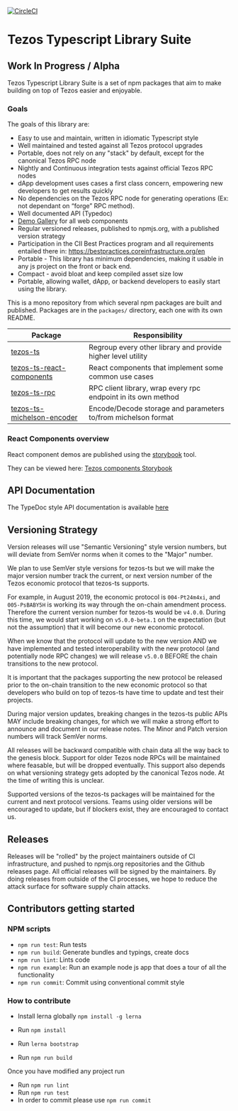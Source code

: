 [![CircleCI](https://circleci.com/gh/ecadlabs/tezos-ts.svg?style=svg)](https://circleci.com/gh/ecadlabs/tezos-ts)

# Tezos Typescript Library Suite

## Work In Progress / Alpha

Tezos Typescript Library Suite is a set of npm packages that aim to make building on top of Tezos easier and enjoyable.

### Goals

The goals of this library are:

* Easy to use and maintain, written in idiomatic Typescript style
* Well maintained and tested against all Tezos protocol upgrades
* Portable, does not rely on any "stack" by default, except for the canonical Tezos RPC node
* Nightly and Continuous integration tests against official Tezos RPC nodes
* dApp development uses cases a first class concern, empowering new developers to get results quickly
* No dependencies on the Tezos RPC node for generating operations (Ex: not dependant on “forge” RPC method).
* Well documented API (Typedoc)
* [Demo Gallery](https://ecadlabs.github.io/tezos-ts/react-storybook/) for all web components
* Regular versioned releases, published to npmjs.org, with a published version strategy
* Participation in the CII Best Practices program and all requirements entailed there in:  https://bestpractices.coreinfrastructure.org/en
* Portable - This library has minimum dependencies, making it usable in any js project on the front or back end.
* Compact - avoid bloat and keep compiled asset size low
* Portable, allowing wallet, dApp, or backend developers to easily start using the library.

This is a mono repository from which several npm packages are built and published. Packages are in the `packages/` directory, each one with its own README.

| Package                                                           |                        Responsibility                         |
| ----------------------------------------------------------------- | ------------------------------------------------------------- |
| [tezos-ts](packages/tezos-ts)                                     | Regroup every other library and provide higher level utility  |
| [tezos-ts-react-components](packages/tezos-ts-react-components)   | React components that implement some common use cases         |
| [tezos-ts-rpc](packages/tezos-ts-rpc)                             | RPC client library, wrap every rpc endpoint in its own method |
| [tezos-ts-michelson-encoder](packages/tezos-ts-michelson-encoder) | Encode/Decode storage and parameters to/from michelson format |

### React Components overview

React component demos are published using the [storybook](https://storybook.js.org) tool.

They can be viewed here: [Tezos components Storybook](https://ecadlabs.github.io/tezos-ts/react-storybook)

## API Documentation

The TypeDoc style API documentation is available [here](https://ecadlabs.github.io/tezos-ts/typedoc)

## Versioning Strategy

Version releases will use "Semantic Versioning" style version numbers, but will deviate from SemVer norms when it comes to the "Major" number.

We plan to use SemVer style versions for tezos-ts but we will make the major version number track the current, or next version number of the Tezos economic protocol that tezos-ts supports.

For example, in August 2019, the economic protocol is `004-Pt24m4xi`, and `005-PsBABY5H` is working its way through the on-chain amendment process. Therefore the current version number for tezos-ts would be `v4.0.0`. During this time, we would start working on `v5.0.0-beta.1` on the expectation (but not the assumption) that it will become our new economic protocol.

When we know that the protocol will update to the new version AND we have implemented and tested interoperability with the new protocol (and potentially node RPC changes) we will release `v5.0.0` BEFORE the chain transitions to the new protocol.

It is important that the packages supporting the new protocol be released prior to the on-chain transition to the new economic protocol so that developers who build on top of tezos-ts have time to update and test their projects.

During major version updates, breaking changes in the tezos-ts public APIs MAY include breaking changes, for which we will make a strong effort to announce and document in our release notes. The Minor and Patch version numbers will track SemVer norms.

All releases will be backward compatible with chain data all the way back to the genesis block. Support for older Tezos node RPCs will be maintained where feasable, but will be dropped eventually. This support also depends on what versioning strategy gets adopted by the canonical Tezos node. At the time of writing this is unclear.

Supported versions of the tezos-ts packages will be maintained for the current and next protocol versions. Teams using older versions will be encouraged to update, but if blockers exist, they are encouraged to contact us.

## Releases

Releases will be "rolled" by the project maintainers outside of CI infrastructure, and pushed to npmjs.org repositories and the Github releases page. All official releases will be signed by the maintainers. By doing releases from outside of the CI processes, we hope to reduce the attack surface for software supply chain attacks.

## Contributors getting started

### NPM scripts

* `npm run test`: Run tests
* `npm run build`: Generate bundles and typings, create docs
* `npm run lint`: Lints code
* `npm run example`: Run an example node js app that does a tour of all the functionality
* `npm run commit`: Commit using conventional commit style

### How to contribute

* Install lerna globally `npm install -g lerna`

* Run `npm install`
* Run `lerna bootstrap`
* Run `npm run build`

Once you have modified any project run

* Run `npm run lint`
* Run `npm run test`
* In order to commit please use `npm run commit`
